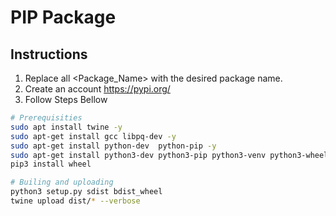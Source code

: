 # PIP Package
## Instructions
1. Replace all <Package_Name> with the desired package name.
2. Create an account https://pypi.org/
3. Follow Steps Bellow
```bash
# Prerequisities
sudo apt install twine -y
sudo apt-get install gcc libpq-dev -y
sudo apt-get install python-dev  python-pip -y
sudo apt-get install python3-dev python3-pip python3-venv python3-wheel -y
pip3 install wheel

# Builing and uploading
python3 setup.py sdist bdist_wheel
twine upload dist/* --verbose
```